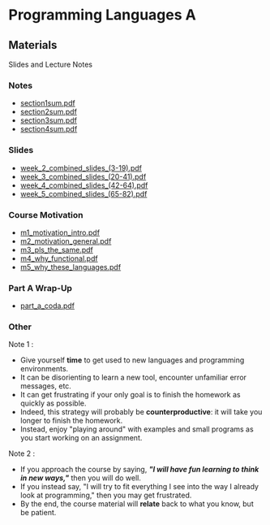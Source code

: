 # Programming Languages A

## Materials

Slides and Lecture Notes

### Notes

- [section1sum.pdf](week_2/PDF/section1sum.pdf)
- [section2sum.pdf](week_3/PDF/section2sum.pdf)
- [section3sum.pdf](week_4/PDF/section3sum.pdf)
- [section4sum.pdf](week_5/PDF/section4sum.pdf)

### Slides

- [week_2_combined_slides_(3-19).pdf](week_2/slides/week_2_combined_slides_(3-19).pdf)
- [week_3_combined_slides_(20-41).pdf](week_3/slides/week_3_combined_slides_(20-41).pdf)
- [week_4_combined_slides_(42-64).pdf](week_4/slides/week_4_combined_slides_(42-64).pdf)
- [week_5_combined_slides_(65-82).pdf](week_5/slides/week_5_combined_slides_(65-82).pdf)

### Course Motivation

- [m1_motivation_intro.pdf](course_motivation/m1_motivation_intro.pdf)
- [m2_motivation_general.pdf](course_motivation/m2_motivation_general.pdf)
- [m3_pls_the_same.pdf](course_motivation/m3_pls_the_same.pdf)
- [m4_why_functional.pdf](course_motivation/m4_why_functional.pdf)
- [m5_why_these_languages.pdf](course_motivation/m5_why_these_languages.pdf)

### Part A Wrap-Up

- [part_a_coda.pdf](week_5/slides/part_a_coda.pdf)

### Other

Note 1 :

- Give yourself **time** to get used to new languages and programming environments.
- It can be disorienting to learn a new tool, encounter unfamiliar error messages, etc.
- It can get frustrating if your only goal is to finish the homework as quickly as possible.
- Indeed, this strategy will probably be **counterproductive**: it will take you longer to finish the homework.
- Instead, enjoy "playing around" with examples and small programs as you start working on an assignment.

Note 2 :

- If you approach the course by saying, ***"I will have fun learning to think in new ways,"*** then you will do well.
- If you instead say, "I will try to fit everything I see into the way I already look at programming," then you may get frustrated.
- By the end, the course material will **relate** back to what you know, but be patient.

